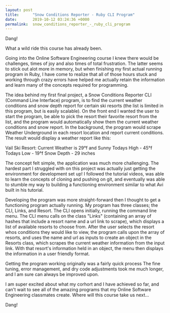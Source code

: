 ```yaml
---
layout: post
title:      "Snow Conditions Reporter - Ruby CLI Program"
date:       2019-10-12 03:24:36 +0000
permalink:  snow_conditions_reporter_-_ruby_cli_program
---
```



Dang! 

What a wild ride this course has already been.

Going into the Online Software Engineering course I knew there would be challenges, times of joy and also times of total frustration. The latter seems to stick out alot more in memory, but when finishing my first actual running program in Ruby, I have come to realize that all of those hours stuck and working through crazy errors have helped me actually retain the information and learn many of the concepts required for programming.

The idea behind my first final project, a Snow Conditions Reporter CLI (Command Line Interface) program, is to find the current weather conditions and snow depth report for certain ski resorts (the list is limited in this program, but is easily scalable). On the front end I wanted the user to start the program, be able to pick the resort their favorite resort from the list, and the program would automatically show them the current weather conditions and snow report. In the background, the program would scrape Weather Underground in each resort location and report current conditions. The result would display a weather report like this:

  Vail Ski Resort:
  Current Weather is 29°f and Sunny
  Todays High - 45°f
  Todays Low - 19°f
  Snow Depth - 29 inches
	
The concept felt simple, the application was much more challenging. The hardest part I struggled with on this project was actually just getting the environment for development set up! I followed the tutorial videos, was able to learn the concepts of cloning and pushing on git, and eventually was able to stumble my way to building a functioning environment similar to what Avi built in his tutorial.

Developing the program was more straight-forward then I thought to get a functioning program actually running. My program has three classes; the CLI, Links, and Resort. The CLI opens initially, running the command line menu. The CLI menu calls on the class "Links" (containing an array of hashes that include a resort name and a url link to scrape), which displays a list of available resorts to choose from. After the user selects the resort whos conditions they would like to view, the program calls upon the array of resorts, and uses the name and url as inputs to create an object in the Resorts class, which scrapes the current weather information from the input link. With that resort's information held in an object, the menu then displays the information in a user friendly format.

Getting the program working originally was a fairly quick process The fine tuning, error management, and dry code adjustments took me much longer, and I am sure can always be improved upon.

I am super excited about what my corhort and I have achieved so far, and can't wait to see all of the amazing programs that my Online Software Engineering classmates create. Where will this course take us next...

Dang!
	
